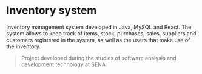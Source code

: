 ﻿# Inventory system

Inventory management system developed in Java, MySQL and React. The system allows to keep track of items, stock, purchases, sales, suppliers and customers registered in the system, as well as the users that make use of the inventory.

> Project developed during the studies of software analysis and development technology at SENA
